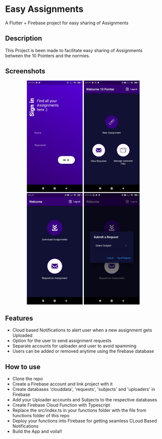 # Easy Assignments

A Flutter + Firebase project for easy sharing of Assignments

## Description

This Project is been made to facilitate easy sharing of Assignments between the 10 Pointers and the normies.  

## Screenshots
<p align="middle">
  <img src="https://github.com/AJAYK-01/EasyAssignments/blob/master/Screenshots/Screenshot_2020-06-10-22-15-53-857_com.ajayk.cloud_storage.jpg" width="180" height="360" />
  <img src="https://github.com/AJAYK-01/EasyAssignments/blob/master/Screenshots/Screenshot_2020-06-08-18-01-06-931_com.ajayk.cloud_storage.jpg" width="180" height="360" /> 
  <img src="https://github.com/AJAYK-01/EasyAssignments/blob/master/Screenshots/Screenshot_2020-06-10-18-54-10-991_com.ajayk.cloud_storage.jpg" width="180" height="360"" />
  <img src="https://github.com/AJAYK-01/EasyAssignments/blob/master/Screenshots/Screenshot_2020-06-05-22-57-12-394_com.ajayk.cloud_storage.jpg" width="180" height="360"" />
</p>

## Features
- Cloud based Notifications to alert user when a new assignment gets Uploaded
- Option for the user to send assignment requests
- Separate accounts for uploader and user to avoid spamming
- Users can be added or removed anytime using the firebase database

## How to use
- Clone the repo
- Create a Firebase account and link project with it
- Create databases 'clouddata', 'requests', 'subjects' and 'uploaders' in Firebase
- Add your Uploader accounts and Subjects to the respective databases
- Create Firebase Cloud Function with Typescript 
- Replace the src/index.ts in your functions folder with the file from functions folder of this repo
- Deploy your functions into Firebase for getting seamless CLoud Based Notifications
- Build the App and voila!!

